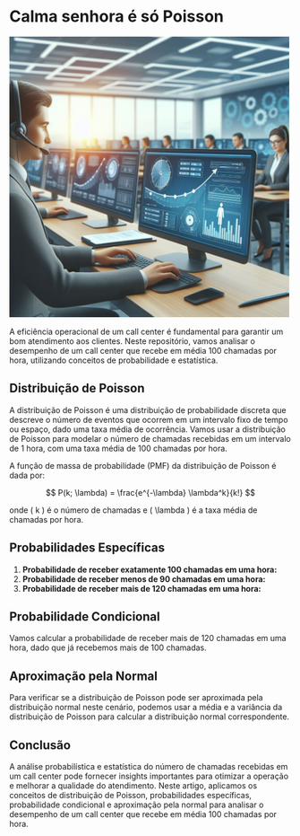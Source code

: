 # Calma senhora é só Poisson

<img src="image.png" width=500>

A eficiência operacional de um call center é fundamental para garantir um bom atendimento aos clientes. Neste repositório, vamos analisar o desempenho de um call center que recebe em média 100 chamadas por hora, utilizando conceitos de probabilidade e estatística.

## Distribuição de Poisson

A distribuição de Poisson é uma distribuição de probabilidade discreta que descreve o número de eventos que ocorrem em um intervalo fixo de tempo ou espaço, dado uma taxa média de ocorrência. Vamos usar a distribuição de Poisson para modelar o número de chamadas recebidas em um intervalo de 1 hora, com uma taxa média de 100 chamadas por hora.

A função de massa de probabilidade (PMF) da distribuição de Poisson é dada por:

$$ P(k; \lambda) = \frac{e^{-\lambda} \lambda^k}{k!} $$

onde \( k \) é o número de chamadas e \( \lambda \) é a taxa média de chamadas por hora.

## Probabilidades Específicas

1. **Probabilidade de receber exatamente 100 chamadas em uma hora:**
2. **Probabilidade de receber menos de 90 chamadas em uma hora:**
3. **Probabilidade de receber mais de 120 chamadas em uma hora:**

## Probabilidade Condicional

Vamos calcular a probabilidade de receber mais de 120 chamadas em uma hora, dado que já recebemos mais de 100 chamadas. 

## Aproximação pela Normal

Para verificar se a distribuição de Poisson pode ser aproximada pela distribuição normal neste cenário, podemos usar a média e a variância da distribuição de Poisson para calcular a distribuição normal correspondente.

## Conclusão

A análise probabilística e estatística do número de chamadas recebidas em um call center pode fornecer insights importantes para otimizar a operação e melhorar a qualidade do atendimento. Neste artigo, aplicamos os conceitos de distribuição de Poisson, probabilidades específicas, probabilidade condicional e aproximação pela normal para analisar o desempenho de um call center que recebe em média 100 chamadas por hora.